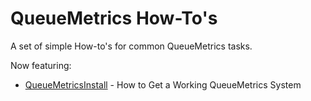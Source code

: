QueueMetrics How-To's
=====================

A set of simple How-to's for common QueueMetrics tasks.

Now featuring:

* [QueueMetricsInstall](QueueMetricsInstall.md) - How to Get a Working QueueMetrics System
